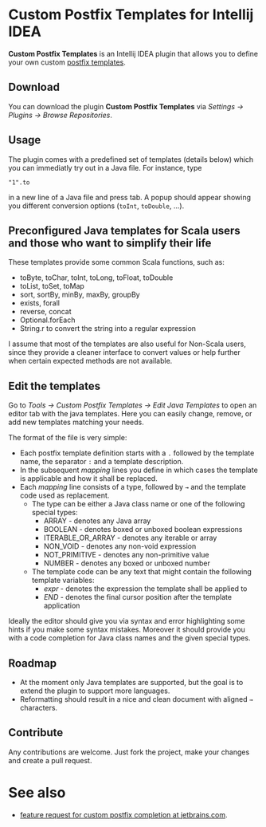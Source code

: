 # Custom Postfix Templates for Intellij IDEA

**Custom Postfix Templates** is an Intellij IDEA plugin that allows you to define your own custom [postfix templates](https://blog.jetbrains.com/idea/2014/03/postfix-completion/).

## Download

You can download the plugin **Custom Postfix Templates** via *Settings → Plugins → Browse Repositories*.

## Usage

The plugin comes with a predefined set of templates (details below) which you can immediatly try out in a Java file.
For instance, type 

    "1".to
    
in a new line of a Java file and press tab.
A popup should appear showing you different conversion options (`toInt`, `toDouble`, ...).

## Preconfigured Java templates for Scala users and those who want to simplify their life

These templates provide some common Scala functions, such as:
* toByte, toChar, toInt, toLong, toFloat, toDouble
* toList, toSet, toMap
* sort, sortBy, minBy, maxBy, groupBy
* exists, forall
* reverse, concat
* Optional.forEach
* String.r to convert the string into a regular expression

I assume that most of the templates are also useful for Non-Scala users, since they provide a cleaner interface to convert values
or help further when certain expected methods are not available.

## Edit the templates

Go to *Tools → Custom Postfix Templates → Edit Java Templates* to open an editor tab with the java templates.
Here you can easily change, remove, or add new templates matching your needs.

The format of the file is very simple:
* Each postfix template definition starts with a `.` followed by the template name, the separator `:` and a template description.
* In the subsequent *mapping* lines you define in which cases the template is applicable and how it shall be replaced.
* Each *mapping* line consists of a type, followed by `→` and the template code used as replacement.
  * The type can be either a Java class name or one of the following special types:
    * ARRAY - denotes any Java array
    * BOOLEAN - denotes boxed or unboxed boolean expressions
    * ITERABLE_OR_ARRAY - denotes any iterable or array
    * NON_VOID - denotes any non-void expression
    * NOT_PRIMITIVE - denotes any non-primitive value
    * NUMBER - denotes any boxed or unboxed number
  * The template code can be any text that might contain the following template variables:
    * $expr$ - denotes the expression the template shall be applied to
    * $END$ - denotes the final cursor position after the template application

Ideally the editor should give you via syntax and error highlighting some hints if you make some syntax mistakes.
Moreover it should provide you with a code completion for Java class names and the given special types.

## Roadmap

* At the moment only Java templates are supported, but the goal is to extend the plugin to support more languages.
* Reformatting should result in a nice and clean document with aligned `→` characters.

## Contribute

Any contributions are welcome.  Just fork the project, make your changes and create a pull request.

# See also
* [feature request for custom postfix completion at jetbrains.com](https://youtrack.jetbrains.com/issue/IDEA-122443).
